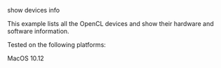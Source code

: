 show devices info

This example lists all the OpenCL devices and show their hardware and software information.

Tested on the following platforms:

MacOS 10.12
